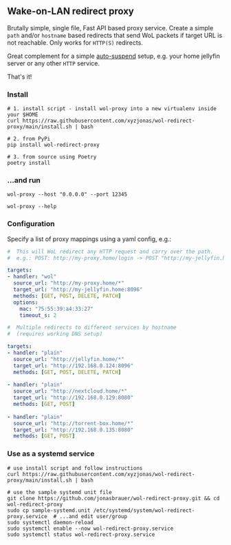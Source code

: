 ## Wake-on-LAN redirect proxy

Brutally simple, single file, Fast API based proxy service. Create a simple `path` and/or  `hostname` based
redirects that send WoL packets if target URL is not reachable. Only works for `HTTP(S)` redirects.

Great complement for a simple [auto-suspend](https://autosuspend.readthedocs.io/) setup,
e.g. your home jellyfin server or any other `HTTP` service.

That's it!

### Install
```shell
# 1. install script - install wol-proxy into a new virtualenv inside your $HOME
curl https://raw.githubusercontent.com/xyzjonas/wol-redirect-proxy/main/install.sh | bash
```
```shell
# 2. from PyPi
pip install wol-redirect-proxy
```
```shell
# 3. from source using Poetry
poetry install
```
### ...and run
```shell
wol-proxy --host "0.0.0.0" --port 12345
```
```shell
wol-proxy --help
```

### Configuration
Specify a list of proxy mappings using a yaml config, e.g.:

```yaml
#  This will WoL redirect any HTTP request and carry over the path.
#  e.g.: POST: http://my-proxy.home/login -> POST "http://my-jellyfin.home:8096/login"

targets:
- handler: "wol"
  source_url: "http://my-proxy.home/*"
  target_url: "http://my-jellyfin.home:8096"
  methods: [GET, POST, DELETE, PATCH]
  options:
    mac: "75:55:39:a4:33:27"
    timeout_s: 2
```

```yaml
#  Multiple redirects to different services by hostname
#  (requires working DNS setup)

targets:
- handler: "plain"
  source_url: "http://jellyfin.home/*"
  target_url: "http://192.168.0.124:8096"
  methods: [GET, POST, DELETE, PATCH]
  
- handler: "plain"
  source_url: "http://nextcloud.home/*"
  target_url: "http://192.168.0.129:8080"
  methods: [GET, POST]
  
- handler: "plain"
  source_url: "http://torrent-box.home/*"
  target_url: "http://192.168.0.135:8080"
  methods: [GET, POST]
```

### Use as a systemd service

```shell
# use install script and follow instructions
curl https://raw.githubusercontent.com/xyzjonas/wol-redirect-proxy/main/install.sh | bash
```

```shell
# use the sample systemd unit file
git clone https://github.com/jonasbrauer/wol-redirect-proxy.git && cd wol-redirect-proxy 
sudo cp sample-systemd.unit /etc/systemd/system/wol-redirect-proxy.service  # ...and edit user/group
sudo systemctl daemon-reload
sudo systemctl enable --now wol-redirect-proxy.service
sudo systemctl status wol-redirect-proxy.service
```
